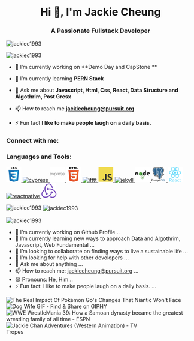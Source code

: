 
<img src="https://media.licdn.com/dms/image/C5612AQHDjmGWjjqiWw/article-cover_image-shrink_423_752/0/1593339082768?e=1687996800&amp;v=beta&amp;t=BwC991KXyV8UCiN2KjwNJyJG1mlto13VB7r94sKZawI" loading="lazy" alt="" id="ember23" class="reader-cover-image__img lazy-image ember-view">

<h1 align="center">Hi 👋, I'm Jackie Cheung</h1>
<h3 align="center"> A Passionate Fullstack Developer</h3>

<p align="left"> <img src="https://komarev.com/ghpvc/?username=jackiec1993&label=Profile%20views&color=0e75b6&style=flat" alt="jackiec1993" /> </p>

<p align="left"> <a href="https://github.com/ryo-ma/github-profile-trophy"><img src="https://github-profile-trophy.vercel.app/?username=jackiec1993" alt="jackiec1993" /></a> </p>

- 🔭 I’m currently working on **Demo Day and CapStone **

- 🌱 I’m currently learning **PERN Stack**

- 💬 Ask me about **Javascript, Html, Css, React, Data Structure and Algothrim, Post Gresx**

- 📫 How to reach me **jackiecheung@pursuit.org**

- ⚡ Fun fact **I like to make people laugh on a daily basis.**

<h3 align="left">Connect with me:</h3>
<p align="left">
</p>

<h3 align="left">Languages and Tools:</h3>
<p align="left"> <a href="https://www.w3schools.com/css/" target="_blank" rel="noreferrer"> <img src="https://raw.githubusercontent.com/devicons/devicon/master/icons/css3/css3-original-wordmark.svg" alt="css3" width="40" height="40"/> </a> <a href="https://www.cypress.io" target="_blank" rel="noreferrer"> <img src="https://raw.githubusercontent.com/simple-icons/simple-icons/6e46ec1fc23b60c8fd0d2f2ff46db82e16dbd75f/icons/cypress.svg" alt="cypress" width="40" height="40"/> </a> <a href="https://expressjs.com" target="_blank" rel="noreferrer"> <img src="https://raw.githubusercontent.com/devicons/devicon/master/icons/express/express-original-wordmark.svg" alt="express" width="40" height="40"/> </a> <a href="https://www.w3.org/html/" target="_blank" rel="noreferrer"> <img src="https://raw.githubusercontent.com/devicons/devicon/master/icons/html5/html5-original-wordmark.svg" alt="html5" width="40" height="40"/> </a> <a href="https://ifttt.com/" target="_blank" rel="noreferrer"> <img src="https://www.vectorlogo.zone/logos/ifttt/ifttt-ar21.svg" alt="ifttt" width="40" height="40"/> </a> <a href="https://developer.mozilla.org/en-US/docs/Web/JavaScript" target="_blank" rel="noreferrer"> <img src="https://raw.githubusercontent.com/devicons/devicon/master/icons/javascript/javascript-original.svg" alt="javascript" width="40" height="40"/> </a> <a href="https://jekyllrb.com/" target="_blank" rel="noreferrer"> <img src="https://www.vectorlogo.zone/logos/jekyllrb/jekyllrb-icon.svg" alt="jekyll" width="40" height="40"/> </a> <a href="https://nodejs.org" target="_blank" rel="noreferrer"> <img src="https://raw.githubusercontent.com/devicons/devicon/master/icons/nodejs/nodejs-original-wordmark.svg" alt="nodejs" width="40" height="40"/> </a> <a href="https://www.postgresql.org" target="_blank" rel="noreferrer"> <img src="https://raw.githubusercontent.com/devicons/devicon/master/icons/postgresql/postgresql-original-wordmark.svg" alt="postgresql" width="40" height="40"/> </a> <a href="https://reactjs.org/" target="_blank" rel="noreferrer"> <img src="https://raw.githubusercontent.com/devicons/devicon/master/icons/react/react-original-wordmark.svg" alt="react" width="40" height="40"/> </a> <a href="https://reactnative.dev/" target="_blank" rel="noreferrer"> <img src="https://reactnative.dev/img/header_logo.svg" alt="reactnative" width="40" height="40"/> </a> <a href="https://redux.js.org" target="_blank" rel="noreferrer"> <img src="https://raw.githubusercontent.com/devicons/devicon/master/icons/redux/redux-original.svg" alt="redux" width="40" height="40"/> </a> </p>

<p><img align="left" src="https://github-readme-stats.vercel.app/api/top-langs?username=jackiec1993&show_icons=true&locale=en&layout=compact" alt="jackiec1993" /></p>

<p>&nbsp;<img align="center" src="https://github-readme-stats.vercel.app/api?username=jackiec1993&show_icons=true&locale=en" alt="jackiec1993" /></p>

<p><img align="center" src="https://github-readme-streak-stats.herokuapp.com/?user=jackiec1993&" alt="jackiec1993" /></p>

- 🔭 I’m currently working on Github Profile...
- 🌱 I’m currently learning new ways to approach Data and Algothrim, Javascript, Web Fundamental ...
- 👯 I’m looking to collaborate on finding ways to live a sustainable life  ...
- 🤔 I’m looking for help with other devolopers ...
- 💬 Ask me about anything ...
- 📫 How to reach me: jackiecheung@pursuit.org ...
- 😄 Pronouns: He, Him...
- ⚡ Fun fact: I like to make people laugh on a daily basis. ...

<img src="https://i.kinja-img.com/gawker-media/image/upload/c_fill,f_auto,fl_progressive,g_center,h_675,pg_1,q_80,w_1200/cb5c919f283e4b45f3599f7e3660a621.jpg" jsaction="VQAsE" class="r48jcc pT0Scc iPVvYb" style="max-width: 1200px; height: 271px; margin: 0px; width: 482px;" alt="The Real Impact Of Pokémon Go's Changes That Niantic Won't Face" jsname="kn3ccd" aria-hidden="false">

<img src="https://media.giphy.com/media/xO61YRkUGOBws/giphy.gif" alt="Dog Wife GIF - Find &amp; Share on GIPHY" width="345" height="200">

<img src="https://a.espncdn.com/photo/2023/0323/wwe_real-bloodline_16x9.jpg" jsaction="VQAsE" class="r48jcc pT0Scc iPVvYb" style="max-width: 1296px; height: 271px; margin: 0px; width: 482px;" alt="WWE WrestleMania 39: How a Samoan dynasty became the greatest wrestling  family of all time - ESPN" jsname="kn3ccd" aria-hidden="false">

<img src="https://static.tvtropes.org/pmwiki/pub/images/jackie_chan_adventures_2.png" jsaction="VQAsE" class="r48jcc pT0Scc iPVvYb" style="max-width: 350px; height: 292px; margin: 0px; width: 350px;" alt="Jackie Chan Adventures (Western Animation) - TV Tropes" jsname="kn3ccd" aria-hidden="false">

